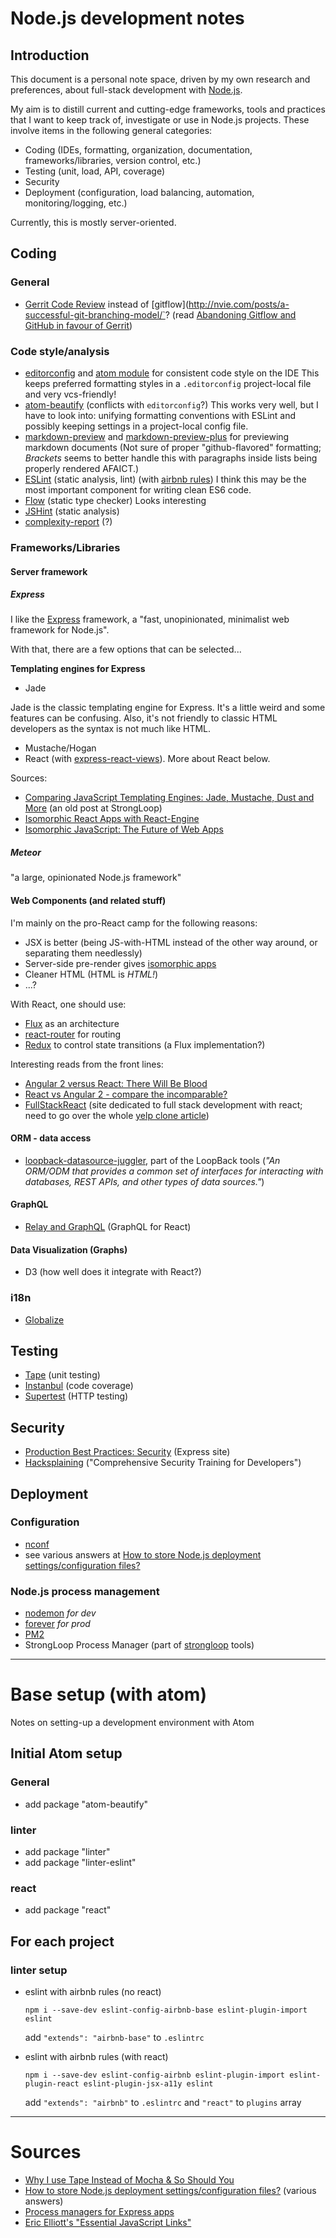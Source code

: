 # Node.js development notes

## Introduction

This document is a personal note space, driven by my own research and preferences, about full-stack development with [Node.js](https://nodejs.org/).

My aim is to distill current and cutting-edge frameworks, tools and practices that I want to keep track of, investigate or use in Node.js projects. These involve items in the following general categories:

- Coding (IDEs, formatting, organization, documentation, frameworks/libraries, version control, etc.)
- Testing (unit, load, API, coverage)
- Security
- Deployment (configuration, load balancing, automation, monitoring/logging, etc.)

Currently, this is mostly server-oriented.

## Coding

### General

- [Gerrit Code Review](https://www.gerritcodereview.com/) instead of [gitflow](http://nvie.com/posts/a-successful-git-branching-model/`? (read [Abandoning Gitflow and GitHub in favour of Gerrit](https://www.beepsend.com/2016/04/05/abandoning-gitflow-github-favour-gerrit/))

### Code style/analysis

- [editorconfig](http://editorconfig.org/) and [atom module](https://atom.io/packages/editorconfig) for consistent code style on the IDE
This keeps preferred formatting styles in a `.editorconfig` project-local file and very vcs-friendly!
- [atom-beautify](https://atom.io/packages/atom-beautify) (conflicts with `editorconfig`?)
  This works very well, but I have to look into: unifying formatting conventions with ESLint and possibly keeping settings in a project-local config file.
- [markdown-preview](https://github.com/atom/markdown-preview) and  [markdown-preview-plus](https://atom.io/packages/markdown-preview-plus) for previewing markdown documents
	(Not sure of proper "github-flavored" formatting; *Brackets* seems to better handle this with paragraphs inside lists being properly rendered AFAICT.)
- [ESLint](http://eslint.org/) (static analysis, lint) (with [airbnb rules](https://www.npmjs.com/package/eslint-config-airbnb))
  I think this may be the most important component for writing clean ES6 code.
- [Flow](http://flowtype.org/) (static type checker)
  Looks interesting
- [JSHint](http://jshint.com/about/) (static analysis)
- [complexity-report](https://github.com/escomplex/complexity-report) (?)

### Frameworks/Libraries

#### Server framework

##### Express

I like the [Express](http://expressjs.com/) framework, a "fast, unopinionated, minimalist web framework for Node.js".

With that, there are a few options that can be selected...

**Templating engines for Express**

* Jade

 Jade is the classic templating engine for Express. It's a little weird and some features can be confusing. Also, it's not friendly to classic HTML developers as the syntax is not much like HTML.

- Mustache/Hogan
- React (with [express-react-views](https://github.com/reactjs/express-react-views)). More about React below.

Sources:
- [Comparing JavaScript Templating Engines: Jade, Mustache, Dust and More](https://strongloop.com/strongblog/compare-javascript-templates-jade-mustache-dust/) (an old post at StrongLoop)
- [Isomorphic React Apps with React-Engine](https://www.paypal-engineering.com/2015/04/27/isomorphic-react-apps-with-react-engine/)
- [Isomorphic JavaScript: The Future of Web Apps](http://nerds.airbnb.com/isomorphic-javascript-future-web-apps/)

##### Meteor

"a large, opinionated Node.js framework"

#### Web Components (and related stuff)

I'm mainly on the pro-React camp for the following reasons:

- JSX is better (being JS-with-HTML instead of the other way around, or separating them needlessly)
- Server-side pre-render gives [isomorphic apps](http://nerds.airbnb.com/isomorphic-javascript-future-web-apps/)
- Cleaner HTML (HTML is *HTML!*)
- ...?

With React, one should use:

- [Flux](https://facebook.github.io/flux/) as an architecture
- [react-router](https://github.com/reactjs/react-router) for routing
- [Redux](http://redux.js.org/) to control state transitions (a Flux implementation?)

Interesting reads from the front lines:

- [Angular 2 versus React: There Will Be Blood](https://medium.freecodecamp.com/angular-2-versus-react-there-will-be-blood-66595faafd51#.ojybr1i6u)
- [React vs Angular 2 - compare the incomparable?](http://blog.scalac.io/2016/02/16/react-vs-angular-2.html)
- [FullStackReact](https://www.fullstackreact.com) (site dedicated to full stack development with react; need to go over the whole [yelp clone article](https://www.fullstackreact.com/articles/react-tutorial-cloning-yelp/))

#### ORM - data access

- [loopback-datasource-juggler](https://github.com/strongloop/loopback-datasource-juggler/), part of the LoopBack tools (*"An ORM/ODM that provides a common set of interfaces for interacting with databases, REST APIs, and other types of data sources."*)

#### GraphQL

- [Relay and GraphQL](https://facebook.github.io/react/blog/2015/02/20/introducing-relay-and-graphql.html) (GraphQL for React)

#### Data Visualization (Graphs)

- D3 (how well does it integrate with React?)

### i18n

- [Globalize](https://github.com/jquery/globalize)

## Testing

- [Tape](https://github.com/substack/tape) (unit testing)
- [Instanbul](https://github.com/gotwarlost/istanbul) (code coverage)
- [Supertest](https://github.com/tj/supertest) (HTTP testing)

## Security

- [Production Best Practices: Security](http://expressjs.com/en/advanced/best-practice-security.html) (Express site)
- [Hacksplaining](https://www.hacksplaining.com/) ("Comprehensive Security Training for Developers")

## Deployment

### Configuration

- [nconf](https://github.com/indexzero/nconf)
- see various answers at [How to store Node.js deployment settings/configuration files?](https://stackoverflow.com/questions/5869216/how-to-store-node-js-deployment-settings-configuration-files)

### Node.js process management

- [nodemon](http://nodemon.io/) _for dev_
- [forever](https://github.com/foreverjs/forever) _for prod_
- [PM2](https://www.npmjs.com/package/pm2)
- StrongLoop Process Manager (part of [strongloop](https://www.npmjs.com/package/strongloop) tools)

---

# Base setup (with atom)

Notes on setting-up a development environment with Atom

## Initial Atom setup

### General

- add package "atom-beautify"

### linter

- add package "linter"
- add package "linter-eslint"

### react

- add package "react"

## For each project

### linter setup

- eslint with airbnb rules (no react)

  ```
  npm i --save-dev eslint-config-airbnb-base eslint-plugin-import eslint
  ```

  add `"extends": "airbnb-base"` to `.eslintrc`

- eslint with airbnb rules (with react)

  ```
  npm i --save-dev eslint-config-airbnb eslint-plugin-import eslint-plugin-react eslint-plugin-jsx-a11y eslint
  ```

  add `"extends": "airbnb"` to `.eslintrc` and `"react"` to `plugins` array

--------------------------------------------------------------------------------

# Sources

- [Why I use Tape Instead of Mocha & So Should You](https://medium.com/javascript-scene/why-i-use-tape-instead-of-mocha-so-should-you-6aa105d8eaf4)
- [How to store Node.js deployment settings/configuration files?](https://stackoverflow.com/questions/5869216/how-to-store-node-js-deployment-settings-configuration-files) (various answers)
- [Process managers for Express apps](http://expressjs.com/en/advanced/pm.html)
- [Eric Elliott's "Essential JavaScript Links"](https://github.com/ericelliott/essential-javascript-links)
